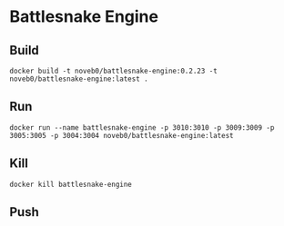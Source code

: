 # Battlesnake Engine

## Build

```
docker build -t noveb0/battlesnake-engine:0.2.23 -t noveb0/battlesnake-engine:latest .
```

## Run

```
docker run --name battlesnake-engine -p 3010:3010 -p 3009:3009 -p 3005:3005 -p 3004:3004 noveb0/battlesnake-engine:latest
```

## Kill
```
docker kill battlesnake-engine
```

## Push
```

```
